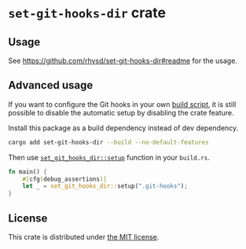`set-git-hooks-dir` crate
=========================
[crate-badge]: https://img.shields.io/crates/v/set-git-hooks-dir
[crate]: https://crates.io/crates/set-git-hooks-dir

## Usage

See https://github.com/rhysd/set-git-hooks-dir#readme for the usage.

## Advanced usage

If you want to configure the Git hooks in your own [build script][build-script], it is still possible to disable the
automatic setup by disabling the crate feature.

Install this package as a build dependency instead of dev dependency.

```sh
cargo add set-git-hooks-dir --build --no-default-features
```

Then use [`set_git_hooks_dir::setup`][fn] function in your `build.rs`.

```rust
fn main() {
    #[cfg(debug_assertions)]
    let _ = set_git_hooks_dir::setup(".git-hooks");
}
```

## License

This crate is distributed under [the MIT license](LICENSE).

[build-script]: https://doc.rust-lang.org/cargo/reference/build-scripts.html
[fn]: https://docs.rs/set-git-hooks-dir/latest/set_git_hooks_dir/fn.setup.html
